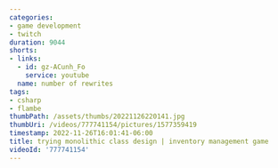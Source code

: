 ```yaml
---
categories:
- game development
- twitch
duration: 9044
shorts:
- links:
  - id: gz-ACunh_Fo
    service: youtube
  name: number of rewrites
tags:
- csharp
- flambe
thumbPath: /assets/thumbs/20221126220141.jpg
thumbUri: /videos/777741154/pictures/1577359419
timestamp: 2022-11-26T16:01:41-06:00
title: trying monolithic class design | inventory management game
videoId: '777741154'
---
```

